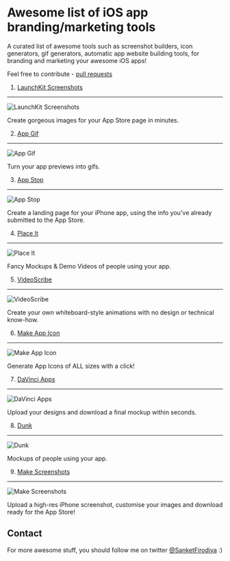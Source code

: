 # Awesome list of iOS app branding/marketing tools
A curated list of awesome tools such as screenshot builders, icon generators, gif generators, automatic app website building tools, for branding and marketing your awesome iOS apps!

Feel free to contribute - [pull requests](https://github.com/sanketfirodiya/ios-marketing-resources/pulls)

1. [LaunchKit Screenshots](https://launchkit.io/screenshots) 
---
![LaunchKit Screenshots](https://github.com/sanketfirodiya/ios-marketing-resources/blob/master/Images/LaunchKit.png)

Create gorgeous images for your App Store page in minutes.

2. [App Gif](http://appgif.io/)
---
![App Gif](https://github.com/sanketfirodiya/ios-marketing-resources/blob/master/Images/AppGif.png)

Turn your app previews into gifs.

3. [App Stop](http://app-stop.appspot.com/)
---
![App Stop](https://github.com/sanketfirodiya/ios-marketing-resources/blob/master/Images/AppStop.png)

Create a landing page for your iPhone app, using the info you've already submitted to the App Store.

4. [Place It](https://placeit.net/)
---
![Place It](https://github.com/sanketfirodiya/ios-marketing-resources/blob/master/Images/PlaceIt.png)

Fancy Mockups & Demo Videos of people using your app.

5. [VideoScribe](http://www.videoscribe.co/)
---
![VideoScribe](https://github.com/sanketfirodiya/ios-marketing-resources/blob/master/Images/VideoScribe.png)

Create your own whiteboard-style animations with no design or technical know-how.

6. [Make App Icon](http://makeappicon.com/)
---
![Make App Icon](https://github.com/sanketfirodiya/ios-marketing-resources/blob/master/Images/MakeAppIcon.png)

Generate App Icons of ALL sizes with a click!

7. [DaVinci Apps](http://davinciapps.com/)
---
![DaVinci Apps](https://github.com/sanketfirodiya/ios-marketing-resources/blob/master/Images/DaVinciApps.png)

Upload your designs and download a final mockup within seconds.

8. [Dunk](http://dunnnk.com/)
---
![Dunk](https://github.com/sanketfirodiya/ios-marketing-resources/blob/master/Images/Dunk.png)

Mockups of people using your app.

9. [Make Screenshots](http://www.makescreenshots.com/)
---
![Make Screenshots](https://github.com/sanketfirodiya/ios-marketing-resources/blob/master/Images/MakeScreenShots.png)

Upload a high-res iPhone screenshot, customise your images and download ready for the App Store!





## Contact
For more awesome stuff, you should follow me on twitter [@SanketFirodiya](https://twitter.com/sanketfirodiya) :)
